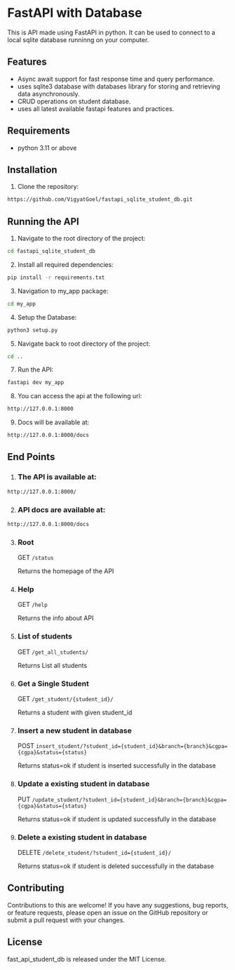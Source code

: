 # FastAPI with Database

This is API made using FastAPI in python. It can be used to connect to a local sqlite database runninng on your computer.

## Features

- Async await support for fast response time and query performance.
- uses sqlite3 database with databases library for storing and retrieving data asynchronously.
- CRUD operations on student database.
- uses all latest available fastapi features and practices. 

## Requirements

- python 3.11 or above

## Installation

1. Clone the repository:

  ```bash
  https://github.com/VigyatGoel/fastapi_sqlite_student_db.git
  ```
## Running the API

1. Navigate to the root directory of the project:
  ```bash
  cd fastapi_sqlite_student_db
   ```
2. Install all required dependencies:
  ```bash
  pip install -r requirements.txt
  ```
3. Navigation to my_app package:
  ```bash
  cd my_app
  ```
4. Setup the Database:
  ```bash
  python3 setup.py
  ```
5. Navigate back to root directory of the project:
  ```bash
  cd ..
  ```
7. Run the API:
  ```bash
  fastapi dev my_app
  ```
8. You can access the api at the following url:
  ```bash
  http://127.0.0.1:8000
  ```
9. Docs will be available at:
  ```bash
  http://127.0.0.1:8000/docs
  ```
## End Points

1. ### The API is available at: ###
  ```bash
  http://127.0.0.1:8000/
  ```
2. ### API docs are available at: ###
  ```bash
  http://127.0.0.1:8000/docs
  ```
3. ### Root ###
     GET `/status`
   
     Returns the homepage of the API

5. ### Help ###
     GET `/help`
   
     Returns the info about API

7. ### List of students ###
     GET `/get_all_students/`<br />

     Returns List all students

8. ### Get a Single Student ###
     GET `/get_student/{student_id}/`

     Returns a student with given student_id

10. ### Insert a new student in database ###
      POST `insert_student/?student_id={student_id}&branch={branch}&cgpa={cgpa}&status={status}`

      Returns status=ok if student is inserted successfully in the database

12. ### Update a existing student in database ###
      PUT `/update_student/?student_id={student_id}&branch={branch}&cgpa={cgpa}&status={status}`

      Returns status=ok if student is updated successfully in the database

14. ### Delete a existing student in database ###
      DELETE `/delete_student/?student_id={student_id}/`
    
      Returns status=ok if student is deleted successfully in the database
      


## Contributing

Contributions to this are welcome!
If you have any suggestions, bug reports, or feature requests, please open an issue on the GitHub repository or submit a pull request with your changes.

## License

fast_api_student_db is released under the MIT License.
